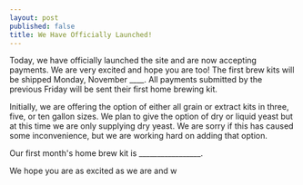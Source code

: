 ```yaml
---
layout: post
published: false
title: We Have Officially Launched!
---
```


Today, we have officially launched the site and are now accepting payments.  We are very excited and hope you are too!  The first brew kits will be shipped Monday, November ____.  All payments submitted by the previous Friday will be sent their first home brewing kit.

Initially, we are offering the option of either all grain or extract kits in three, five, or ten gallon sizes.  We plan to give the option of dry or liquid yeast but at this time we are only supplying dry yeast.  We are sorry if this has caused some inconvenience, but we are working hard on adding that option.

Our first month's home brew kit is _________________.

We hope you are as excited as we are and w

